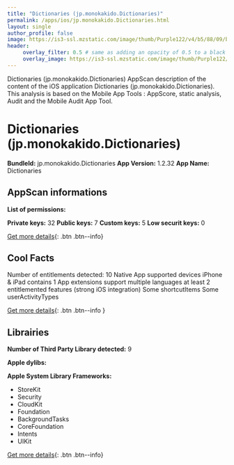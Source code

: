 ```yaml
---
title: "Dictionaries (jp.monokakido.Dictionaries)"
permalink: /apps/ios/jp.monokakido.Dictionaries.html
layout: single
author_profile: false
image: https://is3-ssl.mzstatic.com/image/thumb/Purple122/v4/b5/88/09/b58809c7-c805-0e02-1c81-a1a07ec09e9b/AppIcon-1x_U007emarketing-0-7-0-sRGB-85-220.png/512x512bb.jpg
header: 
     overlay_filter: 0.5 # same as adding an opacity of 0.5 to a black background
     overlay_image: https://is3-ssl.mzstatic.com/image/thumb/Purple122/v4/b5/88/09/b58809c7-c805-0e02-1c81-a1a07ec09e9b/AppIcon-1x_U007emarketing-0-7-0-sRGB-85-220.png/512x512bb.jpg
---
```

Dictionaries (jp.monokakido.Dictionaries) AppScan description of the content of the iOS application Dictionaries (jp.monokakido.Dictionaries). This analysis is based on the Mobile App Tools : AppScore, static analysis, Audit and the Mobile Audit App Tool.

# Dictionaries (jp.monokakido.Dictionaries)

**BundleId:** jp.monokakido.Dictionaries
**App Version:** 1.2.32
**App Name:** Dictionaries


## AppScan informations 

**List of permissions:** 
  
  
**Private keys:** 32
**Public keys:** 7
**Custom keys:** 5
**Low securit keys:** 0
  
[Get more details](/pricing.html){: .btn .btn--info}

## Cool Facts

Number of entitlements detected: 10
Native App
supported devices iPhone & iPad
contains 1 App extensions
support multiple languages
at least 2 entitlemented features (strong iOS integration)
Some shortcutItems 
Some userActivityTypes
  
[Get more details](/pricing.html){: .btn .btn--info }

## Librairies 
**Number of Third Party Library detected:** 9


**Apple dylibs:**


**Apple System Library Frameworks:**
- StoreKit
- Security
- CloudKit
- Foundation
- BackgroundTasks
- CoreFoundation
- Intents
- UIKit


  
[Get more details](/pricing.html){: .btn .btn--info}

